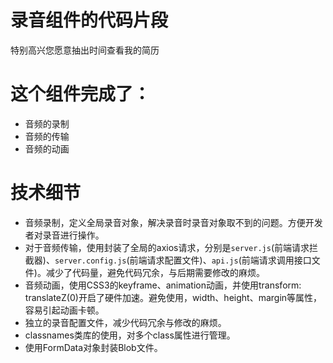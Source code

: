 # 录音组件的代码片段
特别高兴您愿意抽出时间查看我的简历
# 这个组件完成了：
- 音频的录制
- 音频的传输
- 音频的动画
# 技术细节
- 音频录制，定义全局录音对象，解决录音时录音对象取不到的问题。方便开发者对录音进行操作。
- 对于音频传输，使用封装了全局的axios请求，分别是<code>server.js</code>(前端请求拦截器)、<code>server.config.js</code>(前端请求配置文件)、<code>api.js</code>(前端请求调用接口文件)。减少了代码量，避免代码冗余，与后期需要修改的麻烦。
- 音频动画，使用CSS3的keyframe、animation动画，并使用transform: translateZ(0)开启了硬件加速。避免使用，width、height、margin等属性，容易引起动画卡顿。
- 独立的录音配置文件，减少代码冗余与修改的麻烦。
- classnames类库的使用，对多个class属性进行管理。
- 使用FormData对象封装Blob文件。
